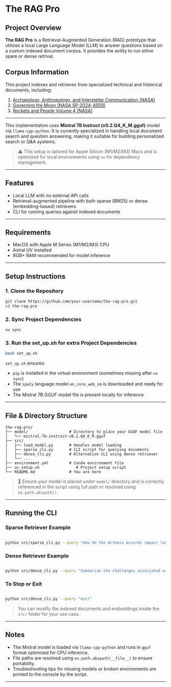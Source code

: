# The RAG Pro

## Project Overview

**The RAG Pro** is a Retrieval-Augmented Generation (RAG) prototype that utilizes a local Large Language Model (LLM) to answer questions based on a custom indexed document corpus. It provides the avility to run either spare or dense retrival.



## Corpus Information

This project indexes and retrieves from specialized technical and historical documents, including:

1. [Archaeology, Anthropology, and Interstellar Communication (NASA)](https://www.nasa.gov/wp-content/uploads/2015/01/Archaeology_Anthropology_and_Interstellar_Communication_TAGGED.pdf?emrc=9e061d)  
2. [Governing the Moon (NASA SP-2024-4559)](https://www.nasa.gov/wp-content/uploads/2025/02/governing-the-moon-sp-2024-4559-ebook.pdf?emrc=686dfb5c7fb7d)  
3. [Rockets and People Volume 4 (NASA)](https://www.nasa.gov/wp-content/uploads/2015/04/621513main_rocketspeoplevolume4-ebook.pdf?emrc=4d370f)  

---

This implementation uses **Mistral 7B Instruct (v0.2.Q4\_K\_M.gguf)** model via `llama-cpp-python`. It is currently specialized in handling local document search and question answering, making it suitable for building personalized search or Q\&A systems.

> ⚠️ This setup is tailored for Apple Silicon (M1/M2/M3) Macs and is optimized for local environments using `uv` for dependency management.

---

## Features

* Local LLM with no external API calls
* Retrieval-augmented pipeline with both sparse (BM25) or dense (embedding-based) retrievers
* CLI for running queries against indexed documents

---

## Requirements

* MacOS with Apple M Series (M1/M2/M3) CPU
* Astral UV installed
* 8GB+ RAM recommended for model inference

---

## Setup Instructions

### 1. Clone the Repository

```bash
git clone https://github.com/your-username/the-rag-pro.git
cd the-rag-pro
```


### 2. Sync Project Dependencies

```bash
uv sync
```

### 3. Run the set_up.sh for extra Project Dependencies

```bash
bash set_up.sh
```

 `set_up.sh` ensures:

- `pip` is installed in the virtual environment (sometimes missing after `uv sync`)  
- The `spaCy` language model `en_core_web_sm` is downloaded and ready for use  
- The Mistral 7B GGUF model file is present locally for inference



---

## File & Directory Structure

```
the-rag-pro/
├── model/                  # Directory to place your GGUF model file
│   └── mistral-7b-instruct-v0.2.Q4_K_M.gguf
├── src/
│   ├── load_model.py       # Handles model loading
│   ├── sparse_cli.py       # CLI script for querying documents
│   ├── dense_cli.py        # Alternative CLI using dense retriever
│   └── ...
├── environment.yml         # Conda environment file
├── uv_setup.sh                # Project setup script
└── README.md               # You are here
```

> 📂 Ensure your model is placed under `model/` directory and is correctly referenced in the script using full path or resolved using `os.path.abspath()`.

---

## Running the CLI

### Sparse Retriever Example

```bash

python src/sparse_cli.py --query "How do the Artemis Accords impact lunar governance?"
```

### Dense Retriever Example

```bash

python src/dense_cli.py --query "Summarize the challenges associated with resource extraction on the Moon as presented in the document"
```

### To Stop or Exit 

```bash

python src/dense_cli.py --query "exit"
```

> You can modify the indexed documents and embeddings inside the `src/` folder for your use case.

---

## Notes

* The Mistral model is loaded via `llama-cpp-python` and runs in `gguf` format optimized for CPU inference.
* File paths are resolved using `os.path.abspath(__file__)` to ensure portability.
* Troubleshooting tips for missing models or broken environments are printed to the console by the script.

---

